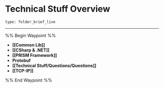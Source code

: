 # Technical Stuff Overview
 
```ccard
type: folder_brief_live
```
 
---

%% Begin Waypoint %%
- **[[Common Lib]]**
- **[[CSharp & .NET]]**
- **[[PRISM Framework]]**
- **Protobuf**
- **[[Technical Stuff/Questions/Questions]]**
- **[[TCP-IP]]**

%% End Waypoint %%